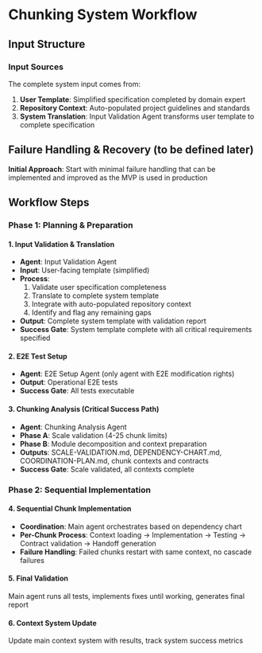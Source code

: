 # Chunking System Workflow

## Input Structure

### Input Sources
The complete system input comes from:
1. **User Template**: Simplified specification completed by domain expert
2. **Repository Context**: Auto-populated project guidelines and standards
3. **System Translation**: Input Validation Agent transforms user template to complete specification

## Failure Handling & Recovery (to be defined later)

**Initial Approach**: Start with minimal failure handling that can be implemented and improved as the MVP is used in production

## Workflow Steps

### **Phase 1: Planning & Preparation**

#### **1. Input Validation & Translation**
- **Agent**: Input Validation Agent
- **Input**: User-facing template (simplified)
- **Process**: 
  1. Validate user specification completeness
  2. Translate to complete system template
  3. Integrate with auto-populated repository context
  4. Identify and flag any remaining gaps
- **Output**: Complete system template with validation report
- **Success Gate**: System template complete with all critical requirements specified

#### **2. E2E Test Setup**  
- **Agent**: E2E Setup Agent (only agent with E2E modification rights)
- **Output**: Operational E2E tests
- **Success Gate**: All tests executable

#### **3. Chunking Analysis** (Critical Success Path)
- **Agent**: Chunking Analysis Agent  
- **Phase A**: Scale validation (4-25 chunk limits)
- **Phase B**: Module decomposition and context preparation
- **Outputs**: SCALE-VALIDATION.md, DEPENDENCY-CHART.md, COORDINATION-PLAN.md, chunk contexts and contracts
- **Success Gate**: Scale validated, all contexts complete

### **Phase 2: Sequential Implementation**

#### **4. Sequential Chunk Implementation**
- **Coordination**: Main agent orchestrates based on dependency chart
- **Per-Chunk Process**: Context loading → Implementation → Testing → Contract validation → Handoff generation
- **Failure Handling**: Failed chunks restart with same context, no cascade failures

#### **5. Final Validation**
Main agent runs all tests, implements fixes until working, generates final report

#### **6. Context System Update**
Update main context system with results, track system success metrics